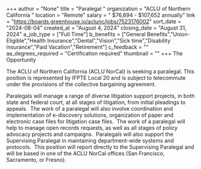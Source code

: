 +++
author = "None"
title = "Paralegal "
organization = "ACLU of Northern California "
location = "Remote"
salary = " $76,894 - $107,652 annually"
link = "https://boards.greenhouse.io/aclunc/jobs/7523176002"
sort_date = "2024-08-04"
created_at = "August 4, 2024"
closing_date = "August 31, 2024"
a_job_type = ["Full Time"]
b_benefits = ["General Benefits","Union-Eligible","Health Insurance","Dental","Vision","Sick time","Disability insurance","Paid Vacation","Retirement"]
c_feedback = ""
aa_degrees_required = "Certification required"
thumbnail = ""
+++
The Opportunity

The ACLU of Northern California (ACLU NorCal) is seeking a paralegal. This position is represented by IFPTE Local 20 and is subject to telecommute under the provisions of the collective bargaining agreement.

Paralegals will manage a range of diverse litigation support projects, in both state and federal court, at all stages of litigation, from initial pleadings to appeals.  The work of a paralegal will also involve coordination and implementation of e-discovery solutions, organization of paper and electronic case files for litigation case files.  The work of a paralegal will help to manage open records requests, as well as all stages of policy advocacy projects and campaigns.  Paralegals will also support the Supervising Paralegal in maintaining department-wide systems and protocols.  This position will report directly to the Supervising Paralegal and will be based in one of the ACLU NorCal offices (San Francisco, Sacramento, or Fresno).